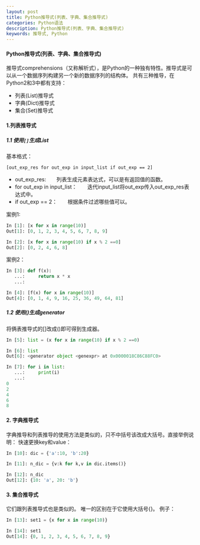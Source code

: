 ```yaml
---
layout: post
title: Python推导式(列表、字典、集合推导式)
categories: Python语法
description: Python推导式(列表、字典、集合推导式)
keywords: 推导式, Python
---
```

#### Python推导式(列表、字典、集合推导式)
推导式comprehensions（又称解析式），是Python的一种独有特性。推导式是可以从一个数据序列构建另一个新的数据序列的结构体。 共有三种推导，在Python2和3中都有支持：
- 列表(List)推导式
- 字典(Dict)推导式
- 集合(Set)推导式

#### 1.列表推导式
##### 1.1 使用``[]``生成List
基本格式：
```
[out_exp_res for out_exp in input_list if out_exp == 2]
```
- out_exp_res:　　列表生成元素表达式，可以是有返回值的函数。
- for out_exp in input_list：　　迭代input_list将out_exp传入out_exp_res表达式中。
- if out_exp == 2：　　根据条件过滤哪些值可以。

案例1:
```python
In [1]: [x for x in range(10)]
Out[1]: [0, 1, 2, 3, 4, 5, 6, 7, 8, 9]

In [2]: [x for x in range(10) if x % 2 ==0]
Out[2]: [0, 2, 4, 6, 8]
```
案例2：
```python
In [3]: def f(x):
   ...:     return x * x
   ...:

In [4]: [f(x) for x in range(10)]
Out[4]: [0, 1, 4, 9, 16, 25, 36, 49, 64, 81]
```
##### 1.2 使用()生成generator
将俩表推导式的[]改成()即可得到生成器。
```python
In [5]: list = (x for x in range(10) if x % 2 ==0)

In [6]: list
Out[6]: <generator object <genexpr> at 0x0000018C86C88FC0>

In [7]: for i in list:
   ...:     print(i)
   ...:
0
2
4
6
8
```

#### 2. 字典推导式
字典推导和列表推导的使用方法是类似的，只不中括号该改成大括号。直接举例说明：
快速更换key和value：
```python
In [10]: dic = {'a':10, 'b':20}

In [11]: n_dic = {v:k for k,v in dic.items()}

In [12]: n_dic
Out[12]: {10: 'a', 20: 'b'}
```

#### 3. 集合推导式
它们跟列表推导式也是类似的。 唯一的区别在于它使用大括号{}。
例子：
```python
In [13]: set1 = {x for x in range(10)}

In [14]: set1
Out[14]: {0, 1, 2, 3, 4, 5, 6, 7, 8, 9}
```
